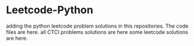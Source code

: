 # Leetcode-Python
adding the python leetcode problem solutions in this repositories. 
The code files are here.
all CTCI problems solutions are here
some leetcode solutions are here.































































































































































































































































































































































































































































































































































































































































































































































































































































































































































































































































































































































































































